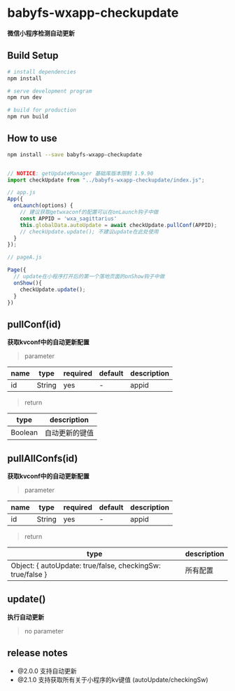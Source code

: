 # babyfs-wxapp-checkupdate
__微信小程序检测自动更新__

## Build Setup

``` bash
# install dependencies
npm install

# serve development program
npm run dev

# build for production
npm run build
```

## How to use

``` bash
npm install --save babyfs-wxapp-checkupdate
```

```javascript

// NOTICE: getUpdateManager 基础库版本限制 1.9.90
import checkUpdate from "../babyfs-wxapp-checkupdate/index.js";

// app.js
App({
  onLaunch(options) {
    // 建议获取getwxaconf的配置可以在onLaunch钩子中做
    const APPID = 'wxa_sagittarius'
    this.globalData.autoUpdate = await checkUpdate.pullConf(APPID);
    // checkUpdate.update(); 不建议update在此处使用
  }
});

// pageA.js

Page({
  // update在小程序打开后的第一个落地页面的onShow钩子中做
  onShow(){
    checkUpdate.update();
  }
})
```

## pullConf(id)
__获取kvconf中的自动更新配置__
> parameter

| name | type   | required | default | description |
| ---- | ------ | -------- | ------- | ----------- |
| id   | String | yes      | -       | appid       |

> return

| type    | description    |
| ------- | -------------- |
| Boolean | 自动更新的键值 |

## pullAllConfs(id)
__获取kvconf中的自动更新配置__
> parameter

| name | type   | required | default | description |
| ---- | ------ | -------- | ------- | ----------- |
| id   | String | yes      | -       | appid       |

> return

| type                                                       | description |
| ---------------------------------------------------------- | ----------- |
| Object: { autoUpdate: true/false, checkingSw: true/false } | 所有配置    |


## update()
__执行自动更新__
> no parameter

## release notes

* @2.0.0 支持自动更新
* @2.1.0 支持获取所有关于小程序的kv键值 (autoUpdate/checkingSw)
